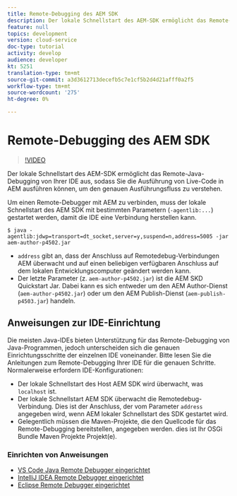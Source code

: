 ```yaml
---
title: Remote-Debugging des AEM SDK
description: Der lokale Schnellstart des AEM-SDK ermöglicht das Remote-Java-Debugging von Ihrer IDE aus, sodass Sie die Ausführung von Live-Code in AEM ausführen können, um den genauen Ausführungsfluss zu verstehen.
feature: null
topics: development
version: cloud-service
doc-type: tutorial
activity: develop
audience: developer
kt: 5251
translation-type: tm+mt
source-git-commit: a3d3612713decefb5c7e1cf5b2d4d21afff0a2f5
workflow-type: tm+mt
source-wordcount: '275'
ht-degree: 0%

---
```



# Remote-Debugging des AEM SDK

>[!VIDEO](https://video.tv.adobe.com/v/34338/?quality=12&learn=on)

Der lokale Schnellstart des AEM-SDK ermöglicht das Remote-Java-Debugging von Ihrer IDE aus, sodass Sie die Ausführung von Live-Code in AEM ausführen können, um den genauen Ausführungsfluss zu verstehen.

Um einen Remote-Debugger mit AEM zu verbinden, muss der lokale Schnellstart des AEM SDK mit bestimmten Parametern (`-agentlib:...`) gestartet werden, damit die IDE eine Verbindung herstellen kann.

```
$ java -agentlib:jdwp=transport=dt_socket,server=y,suspend=n,address=5005 -jar aem-author-p4502.jar   
```

+ `address` gibt an, dass der Anschluss auf Remotedebug-Verbindungen AEM überwacht und auf einen beliebigen verfügbaren Anschluss auf dem lokalen Entwicklungscomputer geändert werden kann.
+ Der letzte Parameter (z. `aem-author-p4502.jar`) ist die AEM SKD Quickstart Jar. Dabei kann es sich entweder um den AEM Author-Dienst (`aem-author-p4502.jar`) oder um den AEM Publish-Dienst (`aem-publish-p4503.jar`) handeln.

## Anweisungen zur IDE-Einrichtung

Die meisten Java-IDEs bieten Unterstützung für das Remote-Debugging von Java-Programmen, jedoch unterscheiden sich die genauen Einrichtungsschritte der einzelnen IDE voneinander. Bitte lesen Sie die Anleitungen zum Remote-Debugging Ihrer IDE für die genauen Schritte. Normalerweise erfordern IDE-Konfigurationen:

+ Der lokale Schnellstart des Host AEM SDK wird überwacht, was `localhost` ist.
+ Der lokale Schnellstart AEM SDK überwacht die Remotedebug-Verbindung. Dies ist der Anschluss, der vom Parameter `address` angegeben wird, wenn AEM lokaler Schnellstart des SDK gestartet wird.
+ Gelegentlich müssen die Maven-Projekte, die den Quellcode für das Remote-Debugging bereitstellen, angegeben werden. dies ist Ihr OSGi Bundle Maven Projekte Projekt(e).

### Einrichten von Anweisungen

+ [VS Code Java Remote Debugger eingerichtet](https://code.visualstudio.com/docs/java/java-debugging)
+ [IntelliJ IDEA Remote Debugger eingerichtet](https://www.jetbrains.com/help/idea/run-debug-configuration-remote-debug.html)
+ [Eclipse Remote Debugger eingerichtet](https://javapapers.com/core-java/java-remote-debug-with-eclipse/)
